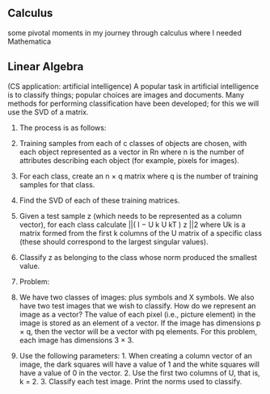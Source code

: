 ## Calculus
some pivotal moments in my journey through calculus where I needed Mathematica

## Linear Algebra
  (CS application: artificial intelligence) 
  A popular task in artificial intelligence is to classify things; popular choices are images and documents. Many methods for performing classification have been developed; for this we will use the SVD of a matrix.
1. The process is as follows:
  1. Training samples from each of c classes of objects are chosen, with each object represented as a vector in Rn where n is the number of attributes describing each object (for example, pixels for images).
  2. For each class, create an n × q matrix where q is the number of training samples for that class.
  3. Find the SVD of each of these training matrices.
  4. Given a test sample z (which needs to be represented as a column vector), for each class calculate ||( I − U k U kT ) z ||2 where Uk is a matrix formed from the first k columns of the U matrix of a specific class (these should correspond to the largest singular values).
  5. Classify z as belonging to the class whose norm produced the smallest value.

2. Problem: 
  1. We have two classes of images: plus symbols and X symbols. We also have two test images that we wish to classify. How do we represent an image as a vector? The value of each pixel (i.e., picture element) in the image is stored as an element of a vector. If the image has dimensions p × q, then the vector will be a vector with pq elements. For this problem, each image has dimensions 3 × 3.
  2. Use the following parameters:
    1. When creating a column vector of an image, the dark squares will have a value of 1 and the white squares will have a value of 0 in the vector.
    2. Use the first two columns of U, that is, k = 2.
    3. Classify each test image. Print the norms used to classify. 
